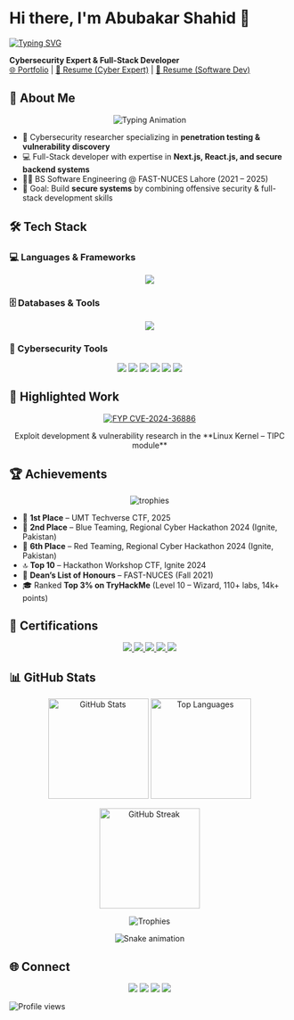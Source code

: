 # Hi there, I'm Abubakar Shahid 👋  

[![Typing SVG](https://readme-typing-svg.herokuapp.com?size=25&duration=4000&color=00F700&center=true&vCenter=true&lines=Cybersecurity+Researcher;Full-Stack+Developer;CTF+Player;Vulnerability+Researcher;Ethical+Hacker)](https://git.io/typing-svg)

**Cybersecurity Expert & Full-Stack Developer**  
[🌐 Portfolio](https://abubakar-shahid.vercel.app) | [💼 Resume (Cyber Expert)](./Abubakar_Shahid_Cyber_Expert.pdf) | [💼 Resume (Software Dev)](./Abubakar_Shahid_Software_Developer.pdf)  



## 🚀 About Me  

<p align="center">
  <img src="https://readme-typing-svg.herokuapp.com?duration=4000&color=00F700&center=true&vCenter=true&lines=Cybersecurity+Researcher;Penetration+Tester;Full-Stack+Developer;CTF+Player;Vulnerability+Researcher" alt="Typing Animation" />
</p>

- 🔐 Cybersecurity researcher specializing in **penetration testing & vulnerability discovery**  
- 💻 Full-Stack developer with expertise in **Next.js, React.js, and secure backend systems**  
- 🧑‍🎓 BS Software Engineering @ FAST-NUCES Lahore (2021 – 2025)  
- 🎯 Goal: Build **secure systems** by combining offensive security & full-stack development skills  



## 🛠️ Tech Stack  

### 💻 Languages & Frameworks  
<p align="center">
  <img src="https://skillicons.dev/icons?i=c,cpp,python,go,java,javascript,php,ruby,bash,assembly,react,nextjs,nodejs,express,typescript,kotlin,cs" />
</p>

### 🗄️ Databases & Tools  
<p align="center">
  <img src="https://skillicons.dev/icons?i=mysql,postgres,mongodb,firebase,redis,docker,git,postman" />
</p>

### 🔐 Cybersecurity Tools  
<p align="center">
  <img src="https://img.shields.io/badge/Nmap-2E8B57?style=for-the-badge&logo=linux&logoColor=white"/>
  <img src="https://img.shields.io/badge/Burp%20Suite-orange?style=for-the-badge&logo=burp-suite&logoColor=white"/>
  <img src="https://img.shields.io/badge/Metasploit-2E8B57?style=for-the-badge&logo=metasploit&logoColor=white"/>
  <img src="https://img.shields.io/badge/Wireshark-1679A7?style=for-the-badge&logo=wireshark&logoColor=white"/>
  <img src="https://img.shields.io/badge/Ghidra-red?style=for-the-badge&logo=oracle&logoColor=white"/>
  <img src="https://img.shields.io/badge/IDA%20Pro-20232A?style=for-the-badge&logo=hexo&logoColor=white"/>
</p>



## 🔬 Highlighted Work  

<p align="center">
  <a href="https://github.com/abubakar-shahid/cve-2024-36886">
    <img src="https://img.shields.io/badge/CVE--2024--36886-Exploit%20Development-critical?style=for-the-badge&logo=linux&logoColor=white&color=red" alt="FYP CVE-2024-36886"/>
  </a>
</p>

<p align="center">
  Exploit development & vulnerability research in the **Linux Kernel – TIPC module**  
</p>



## 🏆 Achievements  

<p align="center">
  <img src="https://github-profile-trophy.vercel.app/?username=abubakar-shahid&theme=radical&no-frame=true&row=1&column=6" alt="trophies"/>
</p>

- 🥇 **1st Place** – UMT Techverse CTF, 2025  
- 🥈 **2nd Place** – Blue Teaming, Regional Cyber Hackathon 2024 (Ignite, Pakistan)  
- 🎯 **6th Place** – Red Teaming, Regional Cyber Hackathon 2024 (Ignite, Pakistan)  
- 🔝 **Top 10** – Hackathon Workshop CTF, Ignite 2024  
- 📜 **Dean’s List of Honours** – FAST-NUCES (Fall 2021)  
- 🎓 Ranked **Top 3% on TryHackMe** (Level 10 – Wizard, 110+ labs, 14k+ points)  



## 📜 Certifications  

<p align="center">
  <a href="https://tryhackme-certificates.s3-eu-west-1.amazonaws.com/THM-VWDNLJJCI1.pdf">
    <img src="https://img.shields.io/badge/Intro%20to%20Cybersecurity-006400?style=for-the-badge&logo=tryhackme&logoColor=white"/>
  </a>
  <a href="https://tryhackme-certificates.s3-eu-west-1.amazonaws.com/THM-K8NFSIE0PM.pdf">
    <img src="https://img.shields.io/badge/Pre%20Security-228B22?style=for-the-badge&logo=tryhackme&logoColor=white"/>
  </a>
  <a href="https://tryhackme-certificates.s3-eu-west-1.amazonaws.com/THM-IZCIMT4HDR.pdf">
    <img src="https://img.shields.io/badge/Web%20Fundamentals-2E8B57?style=for-the-badge&logo=tryhackme&logoColor=white"/>
  </a>
  <a href="https://tryhackme-certificates.s3-eu-west-1.amazonaws.com/THM-RMKX2TLVPO.pdf">
    <img src="https://img.shields.io/badge/Jr%20Penetration%20Tester-006400?style=for-the-badge&logo=tryhackme&logoColor=white"/>
  </a>
  <img src="https://img.shields.io/badge/Offensive%20Pentesting-In%20Progress-orange?style=for-the-badge&logo=tryhackme&logoColor=white"/>
</p>



## 📊 GitHub Stats  

<p align="center">
  <!-- GitHub Stats -->
  <img src="https://github-readme-stats.vercel.app/api?username=abubakar-shahid&show_icons=true&theme=radical" alt="GitHub Stats" height="180"/>  
  <!-- Top Languages -->
  <img src="https://github-readme-stats.vercel.app/api/top-langs/?username=abubakar-shahid&layout=compact&theme=radical" alt="Top Languages" height="180"/>
</p>
<p align="center">
  <!-- Streak Stats -->
  <img src="https://github-readme-streak-stats.herokuapp.com/?user=abubakar-shahid&theme=radical" alt="GitHub Streak" height="180"/>
</p>
<p align="center">
  <!-- GitHub Trophies -->
  <img src="https://github-profile-trophy.vercel.app/?username=abubakar-shahid&theme=radical&no-frame=true&margin-w=10&row=1&column=6" alt="Trophies"/>
</p>
<p align="center">
  <!-- Contribution Snake -->
  <img src="https://raw.githubusercontent.com/abubakar-shahid/abubakar-shahid/output/github-contribution-grid-snake.svg" alt="Snake animation"/>
</p>



## 🌐 Connect  
<p align="center">
  <a href="https://www.linkedin.com/in/abubakar-shahid-9031abs/"><img src="https://img.shields.io/badge/LinkedIn-0077b5?style=for-the-badge&logo=linkedin&logoColor=white" /></a>
  <a href="https://github.com/abubakar-shahid"><img src="https://img.shields.io/badge/LinkedIn-0077b5?style=for-the-badge&logo=github&logoColor=white" /></a>
  <a href="https://tryhackme.com/p/mrAfridi"><img src="https://img.shields.io/badge/TryHackMe-212121?style=for-the-badge&logo=tryhackme" /></a>
  <a href="https://abubakar-shahid.vercel.app"><img src="https://img.shields.io/badge/Portfolio-000?style=for-the-badge&logo=vercel" /></a>
</p>



![Profile views](https://komarev.com/ghpvc/?username=abubakar-shahid&color=blue)  
